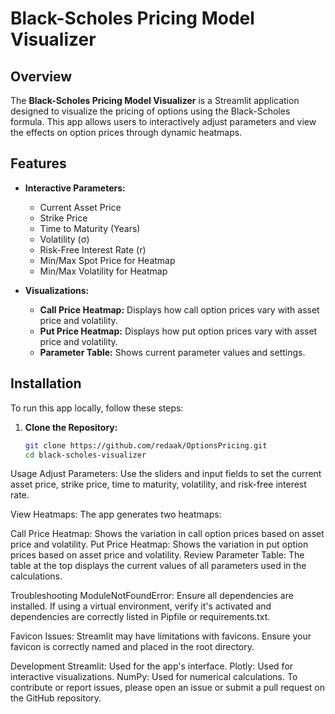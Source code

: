 # **Black-Scholes Pricing Model Visualizer**

## Overview

The **Black-Scholes Pricing Model Visualizer** is a Streamlit application designed to visualize the pricing of options using the Black-Scholes formula. This app allows users to interactively adjust parameters and view the effects on option prices through dynamic heatmaps.

## Features

- **Interactive Parameters:**
  - Current Asset Price
  - Strike Price
  - Time to Maturity (Years)
  - Volatility (σ)
  - Risk-Free Interest Rate (r)
  - Min/Max Spot Price for Heatmap
  - Min/Max Volatility for Heatmap

- **Visualizations:**
  - **Call Price Heatmap:** Displays how call option prices vary with asset price and volatility.
  - **Put Price Heatmap:** Displays how put option prices vary with asset price and volatility.
  - **Parameter Table:** Shows current parameter values and settings.

## Installation

To run this app locally, follow these steps:

1. **Clone the Repository:**

   ```bash
   git clone https://github.com/redaak/OptionsPricing.git
   cd black-scholes-visualizer
  Usage
Adjust Parameters:
Use the sliders and input fields to set the current asset price, strike price, time to maturity, volatility, and risk-free interest rate.

View Heatmaps:
The app generates two heatmaps:

Call Price Heatmap: Shows the variation in call option prices based on asset price and volatility.
Put Price Heatmap: Shows the variation in put option prices based on asset price and volatility.
Review Parameter Table:
The table at the top displays the current values of all parameters used in the calculations.

Troubleshooting
ModuleNotFoundError: Ensure all dependencies are installed. If using a virtual environment, verify it's activated and dependencies are correctly listed in Pipfile or requirements.txt.

Favicon Issues: Streamlit may have limitations with favicons. Ensure your favicon is correctly named and placed in the root directory.

Development
Streamlit: Used for the app's interface.
Plotly: Used for interactive visualizations.
NumPy: Used for numerical calculations.
To contribute or report issues, please open an issue or submit a pull request on the GitHub repository.
